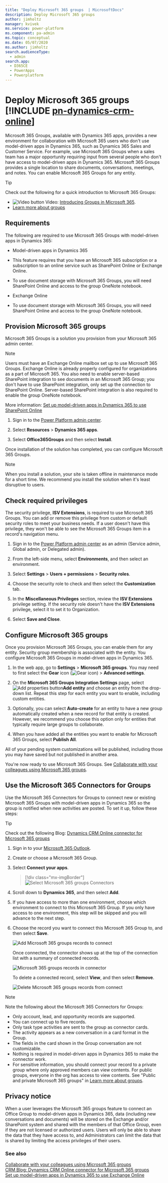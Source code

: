 ```yaml
---
title: "Deploy Microsoft 365 groups  | MicrosoftDocs"
description: Deploy Microsoft 365 groups
author: jimholtz
manager: kvivek
ms.service: power-platform
ms.component: pa-admin
ms.topic: conceptual
ms.date: 05/07/2020
ms.author: jimholtz
search.audienceType: 
  - admin
search.app: 
  - D365CE
  - PowerApps
  - Powerplatform
---
```

# Deploy Microsoft 365 groups [!INCLUDE [pn-dynamics-crm-online](../includes/pn-dynamics-crm-online.md)]

Microsoft 365 Groups, available with Dynamics 365 apps, provides a new environment for collaboration with Microsoft 365 users who don't use model-driven apps in Dynamics 365, such as Dynamics 365 Sales and Customer Service. For example, use Microsoft 365 Groups when a sales team has a major opportunity requiring input from several people who don't have access to model-driven apps in Dynamics 365. Microsoft 365 Groups provides a single location to share documents, conversations, meetings, and notes. You can enable Microsoft 365 Groups for any entity.  
  
> [!TIP]
>  Check out the following for a quick introduction to Microsoft 365 Groups:  
> 
> - ![Video button](../admin/media/video--button.PNG "Video button") Video: [Introducing Groups in Microsoft 365](https://youtu.be/t3OLvYXepvE).  
> - [Learn more about groups](https://support.office.com/article/Learn-about-Office-365-groups-b565caa1-5c40-40ef-9915-60fdb2d97fa2)  

## Requirements  
 The following are required to use Microsoft 365 Groups with model-driven apps in Dynamics 365:  
  
- Model-driven apps in Dynamics 365   
  
- This feature requires that you have an Microsoft 365 subscription or a subscription to an online service such as SharePoint Online or Exchange Online.

- To use document storage with Microsoft 365 Groups, you will need SharePoint Online and access to the group OneNote notebook.
  
- Exchange Online

- To use document storage with Microsoft 365 Groups, you will need SharePoint Online and access to the group OneNote notebook.  
  
<a name="BKMK_EnableOfficeGroups"></a>   

## Provision Microsoft 365 groups  
 Microsoft 365 Groups is a solution you provision from your Microsoft 365 admin center.  
  
> [!NOTE]
>  Users must have an Exchange Online mailbox set up to use Microsoft 365 Groups. Exchange Online is already properly configured for organizations as a part of Microsoft 365. You also need to enable server-based SharePoint integration to see documents in an Microsoft 365 Group; you don't have to use SharePoint integration, only set up the connection to SharePoint Online.  Server-based SharePoint integration is also required to enable the group OneNote notebook.  
> 
> More information: [Set up model-driven apps in Dynamics 365 to use SharePoint Online](set-up-dynamics-365-online-to-use-sharepoint-online.md)  
  
1. Sign in to the [Power Platform admin center](https://admin.powerplatform.microsoft.com).

2. Select **Resources** > **Dynamics 365 apps**.
  
3. Select **Office365Groups** and then select **Install**.  
  
Once installation of the solution has completed, you can configure Microsoft 365 Groups.  
  
> [!NOTE]
> When you install a solution, your site is taken offline in maintenance mode for a short time. We recommend you install the solution when it's least disruptive to users.  

## Check required privileges  
 The security privilege, **ISV Extensions**, is required to use Microsoft 365 Groups. You can add or remove this privilege from custom or default security roles to meet your business needs. If a user doesn't have this privilege, they won't be able to see the Microsoft 365 Groups item in a record's navigation menu.  
  
1. Sign in to the [Power Platform admin center](https://admin.powerplatform.microsoft.com) as an admin (Service admin, Global admin, or Delegated admin).

2. From the left-side menu, select **Environments**, and then select an environment.
  
3. Select **Settings** > **Users + permissions** > **Security roles**.
  
4. Choose the security role to check and then select the **Customization** tab.  
  
5. In the **Miscellaneous Privileges** section, review the **ISV Extensions** privilege setting. If the security role doesn't have the **ISV Extensions** privilege, select it to set it to Organization.  
  
6. Select **Save and Close**.  
  
## Configure Microsoft 365 groups  
 Once you provision Microsoft 365 Groups, you can enable them for any entity. Security group membership is associated with the entity. You configure Microsoft 365 Groups in model-driven apps in Dynamics 365.  
  
1. In the web app, go to **Settings** > **Microsoft 365 groups**. You may need to first select the **Gear** icon (![Gear icon](media/selection-rule-gear-button.png)) > **Advanced settings**.
  
2. On the **Microsoft 365 Groups Integration Settings** page, select ![Add properties button](../admin/media/add-properties-button.png "Add properties button")**Add entity** and choose an entity from the drop-down list. Repeat this step for each entity you want to enable, including custom entities.  
  
3. Optionally, you can select **Auto-create** for an entity to have a new group automatically created when a new record for that entity is created. However, we recommend you choose this option only for entities that typically require large groups to collaborate.  
  
4. When you have added all the entities you want to enable for Microsoft 365 Groups, select **Publish All**.  
  
All of your pending system customizations will be published, including those you may have saved but not published in another area.  
  
You're now ready to use Microsoft 365 Groups. See [Collaborate with your colleagues using Microsoft 365 groups](https://docs.microsoft.com/dynamics365/customerengagement/on-premises/basics/collaborate-with-colleagues-using-office-365-groups).  
  
## Use the Microsoft 365 Connectors for Groups  
 Use the Microsoft 365 Connectors for Groups to connect new or existing Microsoft 365 Groups with model-driven apps in Dynamics 365 so the group is notified when new activities are posted. To set it up, follow these steps:  
  
> [!TIP]
>  Check out the following Blog: [Dynamics CRM Online connector for Microsoft 365 groups](https://blogs.msdn.microsoft.com/crm/2016/04/01/dynamics-crm-online-connector-for-office-365-groups/)  
  
1. Sign in to your [Microsoft 365 Outlook](https://outlook.office365.com).  
  
2. Create or choose a Microsoft 365 Group.  
  
3. Select **Connect your apps**.  
  
   > [!div class="mx-imgBorder"] 
   > ![Select Microsoft 365 groups Connectors](media/office-365-groups-connectors.png "Select Microsoft 365 groups Connectors")
  
4. Scroll down to **Dynamics 365**, and then select **Add**.  
  
5. If you have access to more than one environment, choose which environment to connect to this Microsoft 365 Group. If you only have access to one environment, this step will be skipped and you will advance to the next step.  
  
6. Choose the record you want to connect this Microsoft 365 Group to, and then select **Save**.  
  
   ![Add Microsoft 365 groups records to connect](../admin/media/add-office-365-groups-records-to-connect.png "Add Microsoft 365 groups records to connect")  
  
   Once connected, the connector shows up at the top of the connection list with a summary of connected records.  
  
   ![Microsoft 365 groups records in connector](../admin/media/office-365-groups-records-in-connector.png "Microsoft 365 groups records in connector")  
  
   To delete a connected record, select **View**, and then select **Remove**.  
  
   ![Delete Microsoft 365 groups records from connect](../admin/media/delete-office-365-groups-records-from-connect.png "Delete Microsoft 365 groups records from connect")  
  
> [!NOTE]
>  Note the following about the Microsoft 365 Connectors for Groups:  
> 
> - Only account, lead, and opportunity records are supported.  
> - You can connect up to five records.  
> - Only task type activities are sent to the group as connector cards.  
> - The activity appears as a new conversation in a card format in the Group.  
> - The fields in the card shown in the Group conversation are not customizable.  
> - Nothing is required in model-driven apps in Dynamics 365 to make the connector work.  
> - For sensitive information, you should connect your record to a private group where only approved members can view contents. For public groups, everyone in the org has access to view contents. See "Public and private Microsoft 365 groups" in [Learn more about groups](https://support.office.com/article/Learn-about-Office-365-groups-b565caa1-5c40-40ef-9915-60fdb2d97fa2).  
  
## Privacy notice  
 When a user leverages the Microsoft 365 groups feature to connect an Office Group to model-driven apps in Dynamics 365, data (including new conversations and documents) will be stored on the Exchange and/or SharePoint system and shared with the members of that Office Group, even if they are not licensed or authorized users. Users will only be able to share the data that they have access to, and Administrators can limit the data that is shared by limiting the access privileges of their users.  
  
### See also  
 [Collaborate with your colleagues using Microsoft 365 groups](https://docs.microsoft.com/dynamics365/customerengagement/on-premises/basics/collaborate-with-colleagues-using-office-365-groups)   
 [CRM Blog: Dynamics CRM Online connector for Microsoft 365 groups](https://blogs.msdn.microsoft.com/crm/2016/04/01/dynamics-crm-online-connector-for-office-365-groups/)   
 [Set up model-driven apps in Dynamics 365 to use Exchange Online](connect-exchange-online.md)   


